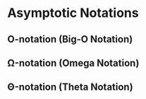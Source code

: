 # Asymptotic Notations

## O-notation (Big-O Notation)

## Ω-notation (Omega Notation)

## Θ-notation (Theta Notation)